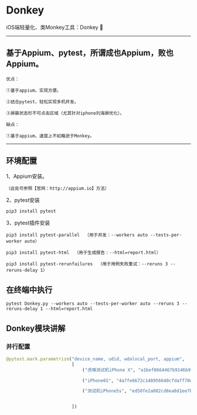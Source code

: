 # Donkey
iOS端轻量化、类Monkey工具：Donkey 🌹

***
## 基于Appium、pytest，所谓成也Appium，败也Appium。
```
优点：  

①基于appium，实现方便。  

②结合pytest，轻松实现多机并发。  

③屏蔽状态栏不可点击区域（尤其针对iphone刘海屏优化）。

缺点：

①基于appium，速度上不如略逊于Monkey。
```
***

## 环境配置

1、Appium安装。  
```
（此处可参照【官网：http://appium.io】方法）  
```
2、pytest安装  
```python
pip3 install pytest
```
3、pytest插件安装
```
pip3 install pytest-parallel  （用于并发：--workers auto --tests-per-worker auto）

pip3 install pytest-html  （用于生成报告：--html=report.html）

pip3 install pytest-rerunfailures  （用于用例失败重试：--reruns 3 --reruns-delay 1）
```

## 在终端中执行

```
pytest Donkey.py --workers auto --tests-per-worker auto --reruns 3 --reruns-delay 1 --html=report.html
```

## Donkey模块讲解

### 并行配置
```python
@pytest.mark.parametrize("device_name, udid, wdalocal_port, appium",
                         [
                             ("虎嗅测试机iPhone X", "a1bef8664467b9146b9bc7b511049d951dcce327", 5680, '4766'),

                             ("iPhone6S", "4a7fe6672c148956640cfdaff70da48e49f6945c", 5682, '4766'),

                             ("测试机iPhone5s", "ed50fe2a082cd8ea8d1ee7bb11ccc017250da180", 5680, '4766'),


                         ])
```
